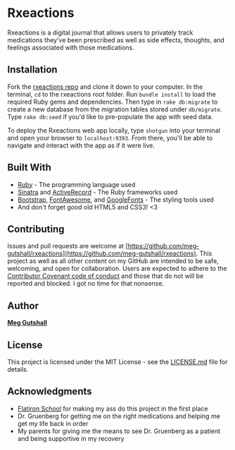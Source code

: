 # Rxeactions

Rxeactions is a digital journal that allows users to privately track medications they’ve been prescribed as well as side effects, thoughts, and feelings associated with those medications.

## Installation

Fork the [rxeactions repo](https://github.com/meg-gutshall/rxeactions) and clone it down to your computer. In the terminal, `cd` to the rxeactions root folder. Run `bundle install` to load the required Ruby gems and dependencies. Then type in `rake db:migrate` to create a new database from the migration tables stored under `db/migrate`. Type `rake db:seed` if you'd like to pre-populate the app with seed data.

To deploy the Rxeactions web app locally, type `shotgun` into your terminal and open your browser to `localhost:9393`. From there, you'll be able to navigate and interact with the app as if it were live.

## Built With

* [Ruby](https://www.ruby-lang.org/en/) - The programming language used
* [Sinatra](http://sinatrarb.com/) and [ActiveRecord](https://apidock.com/rails/ActiveRecord/Base) - The Ruby frameworks used
* [Bootstrap](https://getbootstrap.com/), [FontAwesome](https://fontawesome.com/), and [GoogleFonts](https://fonts.google.com/) - The styling tools used
* And don't forget good old HTML5 and CSS3! <3

## Contributing

Issues and pull requests are welcome at [https://github.com/meg-gutshall/rxeactions](https://github.com/meg-gutshall/rxeactions). This project as well as all other content on my GitHub are intended to be safe, welcoming, and open for collaboration. Users are expected to adhere to the [Contributor Covenant code of conduct](https://www.contributor-covenant.org/version/1/4/code-of-conduct) and those that do not will be reported and blocked. I got no time for that nonsense.

## Author

**[Meg Gutshall](https://github.com/meg-gutshall/)**

## License

This project is licensed under the MIT License - see the [LICENSE.md](https://github.com/meg-gutshall/rxeactions/blob/master/LICENSE.md) file for details.

## Acknowledgments

* [Flatiron School](https://flatironschool.com/) for making my ass do this project in the first place
* Dr. Gruenberg for getting me on the right medications and helping me get my life back in order
* My parents for giving me the means to see Dr. Gruenberg as a patient and being supportive in my recovery
